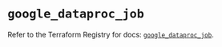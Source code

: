 # `google_dataproc_job`

Refer to the Terraform Registry for docs: [`google_dataproc_job`](https://registry.terraform.io/providers/hashicorp/google/6.9.0/docs/resources/dataproc_job).
